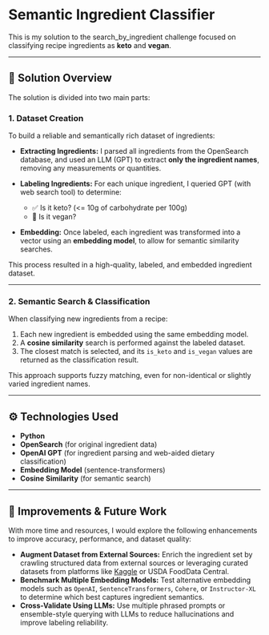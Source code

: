 # Semantic Ingredient Classifier

This is my solution to the search_by_ingredient challenge focused on classifying recipe ingredients as **keto** and **vegan**.

---

## 🧠 Solution Overview

The solution is divided into two main parts:

### 1. Dataset Creation
To build a reliable and semantically rich dataset of ingredients:

- **Extracting Ingredients:** I parsed all ingredients from the OpenSearch database, and used an LLM (GPT) to extract **only the ingredient names**, removing any measurements or quantities.
- **Labeling Ingredients:** For each unique ingredient, I queried GPT (with web search tool) to determine:
  - ✅ Is it keto? (<= 10g of carbohydrate per 100g)
  - 🌱 Is it vegan?

- **Embedding:** Once labeled, each ingredient was transformed into a vector using an **embedding model**, to allow for semantic similarity searches.

This process resulted in a high-quality, labeled, and embedded ingredient dataset.

---

### 2. Semantic Search & Classification

When classifying new ingredients from a recipe:

1. Each new ingredient is embedded using the same embedding model.
2. A **cosine similarity** search is performed against the labeled dataset.
3. The closest match is selected, and its `is_keto` and `is_vegan` values are returned as the classification result.

This approach supports fuzzy matching, even for non-identical or slightly varied ingredient names.

---

## ⚙️ Technologies Used

- **Python**
- **OpenSearch** (for original ingredient data)
- **OpenAI GPT** (for ingredient parsing and web-aided dietary classification)
- **Embedding Model** (sentence-transformers)
- **Cosine Similarity** (for semantic search)

---

## 🚀 Improvements & Future Work

With more time and resources, I would explore the following enhancements to improve accuracy, performance, and dataset quality:

- **Augment Dataset from External Sources:** Enrich the ingredient set by crawling structured data from external sources or leveraging curated datasets from platforms like [Kaggle](https://www.kaggle.com/) or USDA FoodData Central.
- **Benchmark Multiple Embedding Models:** Test alternative embedding models such as `OpenAI`, `SentenceTransformers`, `Cohere`, or `Instructor-XL` to determine which best captures ingredient semantics.
- **Cross-Validate Using LLMs:** Use multiple phrased prompts or ensemble-style querying with LLMs to reduce hallucinations and improve labeling reliability.
